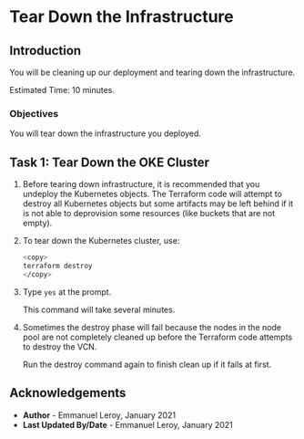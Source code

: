 # Tear Down the Infrastructure

## Introduction

You will be cleaning up our deployment and tearing down the infrastructure.

Estimated Time: 10 minutes.

### Objectives

You will tear down the infrastructure you deployed.

## Task 1: Tear Down the OKE Cluster

1. Before tearing down infrastructure, it is recommended that you undeploy the Kubernetes objects. The Terraform code will attempt to destroy all Kubernetes objects but some artifacts may be left behind if it is not able to deprovision some resources (like buckets that are not empty).

2. To tear down the Kubernetes cluster, use:

    ```bash
    <copy>
    terraform destroy
    </copy>
    ```

3. Type `yes` at the prompt.

    This command will take several minutes.

4. Sometimes the destroy phase will fail because the nodes in the node pool are not completely cleaned up before the Terraform code attempts to destroy the VCN.

    Run the destroy command again to finish clean up if it fails at first.

## Acknowledgements

 - **Author** - Emmanuel Leroy, January 2021
 - **Last Updated By/Date** - Emmanuel Leroy, January 2021
